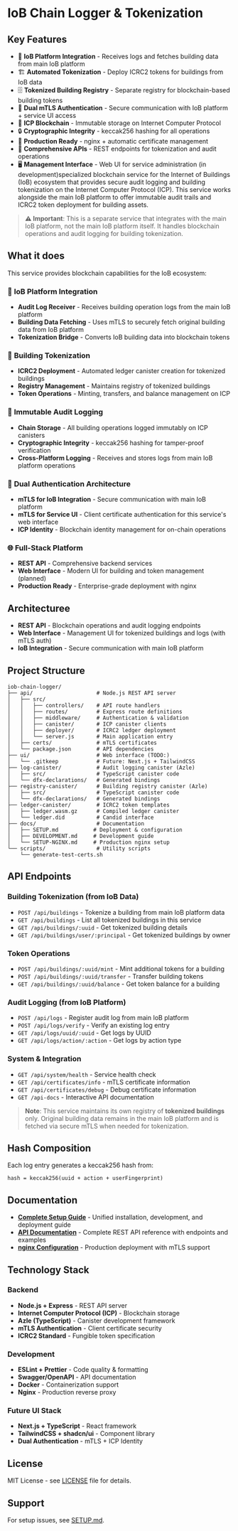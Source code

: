 # IoB Chain Logger & Tokenization

## Key Features

- 🔗 **IoB Platform Integration** - Receives logs and fetches building data from main IoB platform
- 🏗️ **Automated Tokenization** - Deploy ICRC2 tokens for buildings from IoB data
- 🗄️ **Tokenized Building Registry** - Separate registry for blockchain-based building tokens
- 🔐 **Dual mTLS Authentication** - Secure communication with IoB platform + service UI access
- 🔗 **ICP Blockchain** - Immutable storage on Internet Computer Protocol
- 🔒 **Cryptographic Integrity** - keccak256 hashing for all operations
- 🚀 **Production Ready** - nginx + automatic certificate management
- 📡 **Comprehensive APIs** - REST endpoints for tokenization and audit operations
- 🖥️ **Management Interface** - Web UI for service administration (in development)specialized blockchain service for the Internet of Buildings (IoB) ecosystem that provides secure audit logging and building tokenization on the Internet Computer Protocol (ICP). This service works alongside the main IoB platform to offer immutable audit trails and ICRC2 token deployment for building assets.

> **⚠️ Important**: This is a separate service that integrates with the main IoB platform, not the main IoB platform itself. It handles blockchain operations and audit logging for building tokenization.

## What it does

This service provides blockchain capabilities for the IoB ecosystem:

### 🔗 **IoB Platform Integration**
- **Audit Log Receiver** - Receives building operation logs from the main IoB platform
- **Building Data Fetching** - Uses mTLS to securely fetch original building data from IoB platform
- **Tokenization Bridge** - Converts IoB building data into blockchain tokens

### 🏢 **Building Tokenization**
- **ICRC2 Deployment** - Automated ledger canister creation for tokenized buildings
- **Registry Management** - Maintains registry of tokenized buildings
- **Token Operations** - Minting, transfers, and balance management on ICP

### 📝 **Immutable Audit Logging**
- **Chain Storage** - All building operations logged immutably on ICP canisters
- **Cryptographic Integrity** - keccak256 hashing for tamper-proof verification
- **Cross-Platform Logging** - Receives and stores logs from main IoB platform operations

### 🔐 **Dual Authentication Architecture**
- **mTLS for IoB Integration** - Secure communication with main IoB platform
- **mTLS for Service UI** - Client certificate authentication for this service's web interface
- **ICP Identity** - Blockchain identity management for on-chain operations

### 🌐 **Full-Stack Platform**
- **REST API** - Comprehensive backend services
- **Web Interface** - Modern UI for building and token management (planned)
- **Production Ready** - Enterprise-grade deployment with nginx

## Architecturee

- **REST API** - Blockchain operations and audit logging endpoints
- **Web Interface** - Management UI for tokenized buildings and logs (with mTLS auth)
- **IoB Integration** - Secure communication with main IoB platform

## Project Structure

```
iob-chain-logger/
├── api/                    # Node.js REST API server
│   ├── src/
│   │   ├── controllers/    # API route handlers
│   │   ├── routes/         # Express route definitions
│   │   ├── middleware/     # Authentication & validation
│   │   ├── canister/       # ICP canister clients
│   │   ├── deployer/       # ICRC2 ledger deployment
│   │   └── server.js       # Main application entry
│   ├── certs/              # mTLS certificates
│   └── package.json        # API dependencies
├── ui/                     # Web interface (TODO:)
│   └── .gitkeep            # Future: Next.js + TailwindCSS
├── log-canister/           # Audit logging canister (Azle)
│   ├── src/                # TypeScript canister code
│   └── dfx-declarations/   # Generated bindings
├── registry-canister/      # Building registry canister (Azle)
│   ├── src/                # TypeScript canister code
│   └── dfx-declarations/   # Generated bindings
├── ledger-canister/        # ICRC2 token templates
│   ├── ledger.wasm.gz      # Compiled ledger canister
│   └── ledger.did          # Candid interface
├── docs/                   # Documentation
│   ├── SETUP.md           # Deployment & configuration
│   ├── DEVELOPMENT.md     # Development guide
│   └── SETUP-NGINX.md     # Production nginx setup
└── scripts/                # Utility scripts
    └── generate-test-certs.sh
```

## API Endpoints

### Building Tokenization (from IoB Data)
- `POST /api/buildings` - Tokenize a building from main IoB platform data
- `GET /api/buildings` - List all tokenized buildings in this service
- `GET /api/buildings/:uuid` - Get tokenized building details
- `GET /api/buildings/user/:principal` - Get tokenized buildings by owner

### Token Operations
- `POST /api/buildings/:uuid/mint` - Mint additional tokens for a building
- `POST /api/buildings/:uuid/transfer` - Transfer building tokens
- `GET /api/buildings/:uuid/balance` - Get token balance for a building

### Audit Logging (from IoB Platform)
- `POST /api/logs` - Register audit log from main IoB platform
- `POST /api/logs/verify` - Verify an existing log entry
- `GET /api/logs/uuid/:uuid` - Get logs by UUID
- `GET /api/logs/action/:action` - Get logs by action type

### System & Integration
- `GET /api/system/health` - Service health check
- `GET /api/certificates/info` - mTLS certificate information
- `GET /api/certificates/debug` - Debug certificate information
- `GET /api-docs` - Interactive API documentation

> **Note**: This service maintains its own registry of **tokenized buildings** only. Original building data remains in the main IoB platform and is fetched via secure mTLS when needed for tokenization.

## Hash Composition

Each log entry generates a keccak256 hash from:

```
hash = keccak256(uuid + action + userFingerprint)
```

## Documentation

- **[Complete Setup Guide](docs/SETUP-COMPLETE.md)** - Unified installation, development, and deployment guide
- **[API Documentation](docs/API.md)** - Complete REST API reference with endpoints and examples
- **[nginx Configuration](docs/SETUP-NGINX.md)** - Production deployment with mTLS support

## Technology Stack

### Backend
- **Node.js + Express** - REST API server
- **Internet Computer Protocol (ICP)** - Blockchain storage
- **Azle (TypeScript)** - Canister development framework
- **mTLS Authentication** - Client certificate security
- **ICRC2 Standard** - Fungible token specification

### Development
- **ESLint + Prettier** - Code quality & formatting
- **Swagger/OpenAPI** - API documentation
- **Docker** - Containerization support
- **Nginx** - Production reverse proxy

### Future UI Stack
- **Next.js + TypeScript** - React framework
- **TailwindCSS + shadcn/ui** - Component library
- **Dual Authentication** - mTLS + ICP Identity

## License

MIT License - see [LICENSE](LICENSE) file for details.

## Support

For setup issues, see [SETUP.md](SETUP.md).
